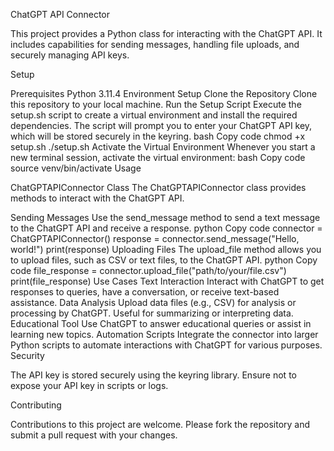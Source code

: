 ChatGPT API Connector

This project provides a Python class for interacting with the ChatGPT API. It includes capabilities for sending messages, handling file uploads, and securely managing API keys.

Setup

Prerequisites
Python 3.11.4
Environment Setup
Clone the Repository
Clone this repository to your local machine.
Run the Setup Script
Execute the setup.sh script to create a virtual environment and install the required dependencies.
The script will prompt you to enter your ChatGPT API key, which will be stored securely in the keyring.
bash
Copy code
chmod +x setup.sh
./setup.sh
Activate the Virtual Environment
Whenever you start a new terminal session, activate the virtual environment:
bash
Copy code
source venv/bin/activate
Usage

ChatGPTAPIConnector Class
The ChatGPTAPIConnector class provides methods to interact with the ChatGPT API.

Sending Messages
Use the send_message method to send a text message to the ChatGPT API and receive a response.
python
Copy code
connector = ChatGPTAPIConnector()
response = connector.send_message("Hello, world!")
print(response)
Uploading Files
The upload_file method allows you to upload files, such as CSV or text files, to the ChatGPT API.
python
Copy code
file_response = connector.upload_file("path/to/your/file.csv")
print(file_response)
Use Cases
Text Interaction
Interact with ChatGPT to get responses to queries, have a conversation, or receive text-based assistance.
Data Analysis
Upload data files (e.g., CSV) for analysis or processing by ChatGPT. Useful for summarizing or interpreting data.
Educational Tool
Use ChatGPT to answer educational queries or assist in learning new topics.
Automation Scripts
Integrate the connector into larger Python scripts to automate interactions with ChatGPT for various purposes.
Security

The API key is stored securely using the keyring library. Ensure not to expose your API key in scripts or logs.

Contributing

Contributions to this project are welcome. Please fork the repository and submit a pull request with your changes.

